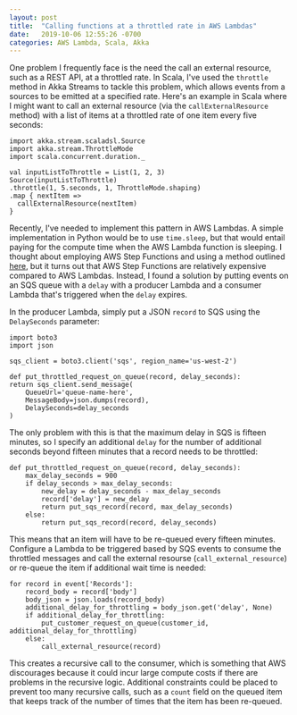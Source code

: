 ```yaml
---
layout: post
title:  "Calling functions at a throttled rate in AWS Lambdas"
date:   2019-10-06 12:55:26 -0700
categories: AWS Lambda, Scala, Akka
---
```


One problem I frequently face is the need the call an external resource, such as a REST API, at a throttled rate. In Scala, I've used the `throttle` method in Akka Streams to tackle this problem, which allows events from a sources to be emitted at a specified rate. Here's an example in Scala where I might want to call an external resource (via the `callExternalResource` method) with a list of items at a throttled rate of one item every five seconds:


```
import akka.stream.scaladsl.Source
import akka.stream.ThrottleMode
import scala.concurrent.duration._

val inputListToThrottle = List(1, 2, 3)
Source(inputListToThrottle)
.throttle(1, 5.seconds, 1, ThrottleMode.shaping)
.map { nextItem =>
  callExternalResource(nextItem)
}
```

Recently, I've needed to implement this pattern in AWS Lambdas. A simple implementation in Python would be to use `time.sleep`, but that would entail paying for the compute time when the AWS Lambda function is sleeping. I thought about employing AWS Step Functions and using a method outlined [here](https://blog.scottlogic.com/2018/06/19/step-functions.html), but it turns out that AWS Step Functions are relatively expensive compared to AWS Lambdas. Instead, I found a solution by putting events on an SQS queue with a `delay` with a producer Lambda and a consumer Lambda that's triggered when the `delay` expires.

In the producer Lambda, simply put a JSON `record` to SQS using the `DelaySeconds` parameter:

```
import boto3
import json

sqs_client = boto3.client('sqs', region_name='us-west-2')

def put_throttled_request_on_queue(record, delay_seconds):
return sqs_client.send_message(
    QueueUrl='queue-name-here',
    MessageBody=json.dumps(record),
    DelaySeconds=delay_seconds
)
```

The only problem with this is that the maximum delay in SQS is fifteen minutes, so I specify an additional `delay` for the number of additional seconds beyond fifteen minutes that a record needs to be throttled:

```
def put_throttled_request_on_queue(record, delay_seconds):
    max_delay_seconds = 900
    if delay_seconds > max_delay_seconds:
        new_delay = delay_seconds - max_delay_seconds
        record['delay'] = new_delay
        return put_sqs_record(record, max_delay_seconds)
    else:
        return put_sqs_record(record, delay_seconds)
``` 

This means that an item will have to be re-queued every fifteen minutes. Configure a Lambda to be triggered based by SQS events to consume the throttled messages and call the external resourse (`call_external_resource`) or re-queue the item if additional wait time is needed:

```
for record in event['Records']:
    record_body = record['body']
    body_json = json.loads(record_body)
    additional_delay_for_throttling = body_json.get('delay', None)
    if additional_delay_for_throttling:
        put_customer_request_on_queue(customer_id, additional_delay_for_throttling)
    else:
    	call_external_resource(record)
```

This creates a recursive call to the consumer, which is something that AWS discourages because it could incur large compute costs if there are problems in the recursive logic. Additional constraints could be placed to prevent too many recursive calls, such as a `count` field on the queued item that keeps track of the number of times that the item has been re-queued.
